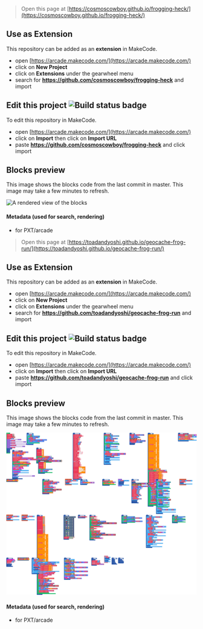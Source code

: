  


> Open this page at [https://cosmoscowboy.github.io/frogging-heck/](https://cosmoscowboy.github.io/frogging-heck/)

## Use as Extension

This repository can be added as an **extension** in MakeCode.

* open [https://arcade.makecode.com/](https://arcade.makecode.com/)
* click on **New Project**
* click on **Extensions** under the gearwheel menu
* search for **https://github.com/cosmoscowboy/frogging-heck** and import

## Edit this project ![Build status badge](https://github.com/cosmoscowboy/frogging-heck/workflows/MakeCode/badge.svg)

To edit this repository in MakeCode.

* open [https://arcade.makecode.com/](https://arcade.makecode.com/)
* click on **Import** then click on **Import URL**
* paste **https://github.com/cosmoscowboy/frogging-heck** and click import

## Blocks preview

This image shows the blocks code from the last commit in master.
This image may take a few minutes to refresh.

![A rendered view of the blocks](https://github.com/cosmoscowboy/frogging-heck/raw/master/.github/makecode/blocks.png)

#### Metadata (used for search, rendering)

* for PXT/arcade
<script src="https://makecode.com/gh-pages-embed.js"></script><script>makeCodeRender("{{ site.makecode.home_url }}", "{{ site.github.owner_name }}/{{ site.github.repository_name }}");</script>



> Open this page at [https://toadandyoshi.github.io/geocache-frog-run/](https://toadandyoshi.github.io/geocache-frog-run/)

## Use as Extension

This repository can be added as an **extension** in MakeCode.

* open [https://arcade.makecode.com/](https://arcade.makecode.com/)
* click on **New Project**
* click on **Extensions** under the gearwheel menu
* search for **https://github.com/toadandyoshi/geocache-frog-run** and import

## Edit this project ![Build status badge](https://github.com/toadandyoshi/geocache-frog-run/workflows/MakeCode/badge.svg)

To edit this repository in MakeCode.

* open [https://arcade.makecode.com/](https://arcade.makecode.com/)
* click on **Import** then click on **Import URL**
* paste **https://github.com/toadandyoshi/geocache-frog-run** and click import

## Blocks preview

This image shows the blocks code from the last commit in master.
This image may take a few minutes to refresh.

![A rendered view of the blocks](https://github.com/toadandyoshi/geocache-frog-run/raw/master/.github/makecode/blocks.png)

#### Metadata (used for search, rendering)

* for PXT/arcade
<script src="https://makecode.com/gh-pages-embed.js"></script><script>makeCodeRender("{{ site.makecode.home_url }}", "{{ site.github.owner_name }}/{{ site.github.repository_name }}");</script>
